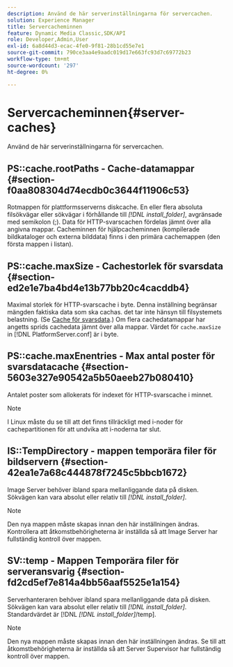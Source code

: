 ```yaml
---
description: Använd de här serverinställningarna för servercachen.
solution: Experience Manager
title: Servercacheminnen
feature: Dynamic Media Classic,SDK/API
role: Developer,Admin,User
exl-id: 6a8d44d3-ecac-4fe0-9f81-28b1cd55e7e1
source-git-commit: 790ce3aa4e9aadc019d17e663fc93d7c69772b23
workflow-type: tm+mt
source-wordcount: '297'
ht-degree: 0%

---
```


# Servercacheminnen{#server-caches}

Använd de här serverinställningarna för servercachen.

## PS::cache.rootPaths - Cache-datamappar {#section-f0aa808304d74ecdb0c3644f11906c53}

Rotmappen för plattformsserverns diskcache. En eller flera absoluta filsökvägar eller sökvägar i förhållande till *[!DNL install_folder]*, avgränsade med semikolon (;). Data för HTTP-svarscachen fördelas jämnt över alla angivna mappar. Cacheminnen för hjälpcacheminnen (kompilerade bildkataloger och externa bilddata) finns i den primära cachemappen (den första mappen i listan).

## PS::cache.maxSize - Cachestorlek för svarsdata {#section-ed2e1e7ba4bd4e13b77bb20c4cacddb4}

Maximal storlek för HTTP-svarscache i byte. Denna inställning begränsar mängden faktiska data som ska cachas. det tar inte hänsyn till filsystemets belastning. (Se [Cache för svarsdata](../../../../is-api/image-serving-api-ref/c-configuration-and-administration/c-data-caches/c-response-data-cache.md#concept-81ea996c242441f2a69f7e9d9b3a29ca).) Om flera cachedatamappar har angetts sprids cachedata jämnt över alla mappar. Värdet för `cache.maxSize` in [!DNL PlatformServer.conf] är i byte.

## PS::cache.maxEnentries - Max antal poster för svarsdatacache {#section-5603e327e90542a5b50aeeb27b080410}

Antalet poster som allokerats för indexet för HTTP-svarscache i minnet.

>[!NOTE]
>
>I Linux måste du se till att det finns tillräckligt med i-noder för cachepartitionen för att undvika att i-noderna tar slut.

## IS::TempDirectory - mappen temporära filer för bildservern {#section-42ea1e7a68c444878f7245c5bbcb1672}

Image Server behöver ibland spara mellanliggande data på disken. Sökvägen kan vara absolut eller relativ till *[!DNL install_folder]*.

>[!NOTE]
>
>Den nya mappen måste skapas innan den här inställningen ändras. Kontrollera att åtkomstbehörigheterna är inställda så att Image Server har fullständig kontroll över mappen.

## SV::temp - Mappen Temporära filer för serveransvarig {#section-fd2cd5ef7e814a4bb56aaf5525e1a154}

Serverhanteraren behöver ibland spara mellanliggande data på disken. Sökvägen kan vara absolut eller relativ till *[!DNL install_folder]*. Standardvärdet är [!DNL  *[!DNL install_folder]*/temp].

>[!NOTE]
>
>Den nya mappen måste skapas innan den här inställningen ändras. Se till att åtkomstbehörigheterna är inställda så att Server Supervisor har fullständig kontroll över mappen.

